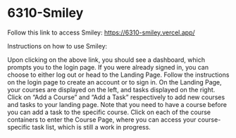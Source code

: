 # 6310-Smiley

Follow this link to access Smiley:
https://6310-smiley.vercel.app/

Instructions on how to use Smiley:

Upon clicking on the above link, you should see a dashboard, which prompts you to the login page. If you were already signed in, you can choose to either log out or head to the Landing Page.
Follow the instructions on the login page to create an account or to sign in.
On the Landing Page, your courses are displayed on the left, and tasks displayed on the right. Click on “Add a Course” and “Add a Task” respectively to add new courses and tasks to your landing page. Note that you need to have a course before you can add a task to the specific course.
Click on each of the course containers to enter the Course Page, where you can access your course-specific task list, which is still a work in progress.
